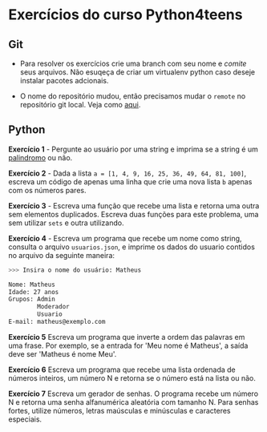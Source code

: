 # Exercícios do curso Python4teens

## Git

- Para resolver os exercícios crie uma branch com seu nome e *comite* seus arquivos. Não esuqeça de criar um virtualenv 
python caso deseje instalar pacotes adcionais.

- O nome do repositório mudou, então precisamos mudar o `remote` no repositório git local. Veja como [aqui](https://help.github.com/en/github/using-git/changing-a-remotes-url).

## Python

**Exercício 1** - Pergunte ao usuário por uma string e imprima se a string é um [palindromo](https://pt.wikipedia.org/wiki/Pal%C3%ADndromo) ou não.

**Exercício 2** - Dada a lista `a = [1, 4, 9, 16, 25, 36, 49, 64, 81, 100]`, escreva um código de apenas uma linha que crie uma nova lista `b` apenas com os números pares.

**Exercício 3** - Escreva uma função que recebe uma lista e retorna uma outra sem elementos duplicados. Escreva duas funções para este problema, uma sem utilizar `sets` e outra utilizando.

**Exercício 4** - Escreva um programa que recebe um nome como string, consulta o arquivo `usuarios.json`, e imprime os dados do usuario contidos no arquivo da seguinte maneira:

```bash
>>> Insira o nome do usuário: Matheus

Nome: Matheus
Idade: 27 anos
Grupos: Admin
        Moderador
        Usuario
E-mail: matheus@exemplo.com
```

**Exercício 5** Escreva um programa que inverte a ordem das palavras em uma frase. Por exemplo, se a entrada for 'Meu nome é Matheus', a saída deve ser 'Matheus é nome Meu'.

**Exercício 6** Escreva um programa que recebe uma lista ordenada de números inteiros, um número N e retorna se o número está na lista ou não.

**Exercício 7** Escreva um gerador de senhas. O programa recebe um número N e retorna uma senha alfanumérica aleatória com tamanho N. Para senhas fortes, utilize números, letras maúsculas e minúsculas e caracteres especiais.
